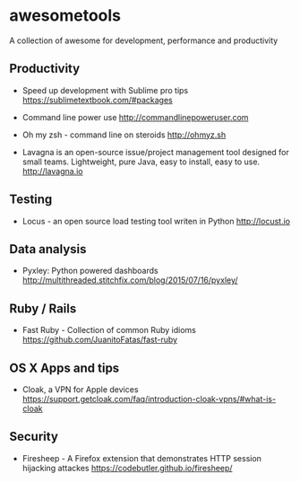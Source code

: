 # awesometools

A collection of awesome for development, performance and productivity

## Productivity
- Speed up development with Sublime pro tips
https://sublimetextbook.com/#packages

- Command line power use
http://commandlinepoweruser.com

- Oh my zsh - command line on steroids
http://ohmyz.sh

- Lavagna
is an open-source issue/project management tool designed for small teams. Lightweight, pure Java, easy to install, easy to use. http://lavagna.io


## Testing

- Locus - an open source load testing tool writen in Python
http://locust.io

## Data analysis

- Pyxley: Python powered dashboards
http://multithreaded.stitchfix.com/blog/2015/07/16/pyxley/

## Ruby / Rails

- Fast Ruby - Collection of common Ruby idioms
https://github.com/JuanitoFatas/fast-ruby

## OS X Apps and tips

- Cloak, a VPN for Apple devices
https://support.getcloak.com/faq/introduction-cloak-vpns/#what-is-cloak

## Security

- Firesheep - A Firefox extension that demonstrates HTTP session hijacking attackes
https://codebutler.github.io/firesheep/

